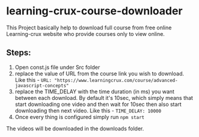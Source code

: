 # learning-crux-course-downloader

This Project basically help to download full course from free online Learning-crux website who provide courses only to view online.

## Steps:
1. Open const.js file under Src folder
1. replace the value of URL from the course link you wish to download. Like this - `URL: "https://www.learningcrux.com/course/advanced-javascript-concepts"`
1. replace the TIME_DELAY with the time duration (in ms) you want between each download. By default it's 10sec, 
which simply means that start downloading one video and then wait for 10sec then also start downloading then next video.
Like this - `TIME_DELAY: 10000`
1. Once every thing is configured simply run `npm start`

The videos will be downloaded in the downloads folder.
